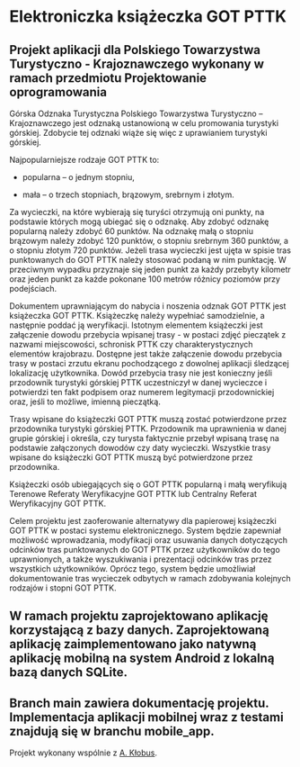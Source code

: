 # Elektroniczka książeczka GOT PTTK
Projekt aplikacji dla Polskiego Towarzystwa Turystyczno - Krajoznawczego wykonany w ramach przedmiotu Projektowanie oprogramowania
-
Górska Odznaka Turystyczna Polskiego Towarzystwa Turystyczno – Krajoznawczego jest odznaką ustanowioną w celu promowania turystyki górskiej. Zdobycie tej odznaki wiąże się więc z uprawianiem turystyki górskiej.

Najpopularniejsze rodzaje GOT PTTK to:

- popularna – o jednym stopniu,

- mała – o trzech stopniach, brązowym, srebrnym i złotym.

Za wycieczki, na które wybierają się turyści otrzymują oni punkty, na podstawie których mogą ubiegać się o odznakę. Aby zdobyć odznakę popularną należy zdobyć 60 punktów. Na odznakę małą o stopniu brązowym należy zdobyć 120 punktów, o stopniu srebrnym 360 punktów, a o stopniu złotym 720 punktów. Jeżeli trasa wycieczki jest ujęta w spisie tras punktowanych do GOT PTTK należy stosować podaną w nim punktację. W przeciwnym wypadku przyznaje się jeden punkt za każdy przebyty kilometr oraz jeden punkt za każde pokonane 100 metrów różnicy poziomów przy podejściach.

Dokumentem uprawniającym do nabycia i noszenia odznak GOT PTTK jest książeczka GOT PTTK. Książeczkę należy wypełniać samodzielnie, a następnie poddać ją weryfikacji. Istotnym elementem książeczki jest załączenie dowodu przebycia wpisanej trasy - w postaci zdjęć pieczątek z nazwami miejscowości, schronisk PTTK czy charakterystycznych elementów krajobrazu. Dostępne jest także załączenie dowodu przebycia trasy w postaci zrzutu ekranu pochodzącego z dowolnej aplikacji śledzącej lokalizację użytkownika. Dowód przebycia trasy nie jest konieczny jeśli przodownik turystyki górskiej PTTK uczestniczył w danej wycieczce i potwierdzi ten fakt podpisem oraz numerem legitymacji przodownickiej oraz, jeśli to możliwe, imienną pieczątką.

Trasy wpisane do książeczki GOT PTTK muszą zostać potwierdzone przez przodownika turystyki górskiej PTTK. Przodownik ma uprawnienia w danej grupie górskiej i określa, czy turysta faktycznie przebył wpisaną trasę na podstawie załączonych dowodów czy daty wycieczki. Wszystkie trasy wpisane do książeczki GOT PTTK muszą być potwierdzone przez przodownika.

Książeczki osób ubiegających się o GOT PTTK popularną i małą weryfikują Terenowe Referaty Weryfikacyjne GOT PTTK lub Centralny Referat Weryfikacyjny GOT PTTK.

Celem projektu jest zaoferowanie alternatywy dla papierowej książeczki GOT PTTK w postaci systemu elektronicznego. System będzie zapewniał możliwość wprowadzania, modyfikacji oraz usuwania danych dotyczących odcinków tras punktowanych do GOT PTTK przez użytkowników do tego uprawnionych, a także wyszukiwania i prezentacji odcinków tras przez wszystkich użytkowników. Oprócz tego, system będzie umożliwiał dokumentowanie tras wycieczek odbytych w ramach zdobywania kolejnych rodzajów i stopni GOT PTTK.

W ramach projektu zaprojektowano aplikację korzystającą z bazy danych. Zaprojektowaną aplikację zaimplementowano jako natywną aplikację mobilną na system Android z lokalną bazą danych SQLite.
-
Branch main zawiera dokumentację projektu. Implementacja aplikacji mobilnej wraz z testami znajdują się w branchu mobile_app.
-
Projekt wykonany wspólnie z [A. Kłobus](https://github.com/AgnieszkaKlobus12).
